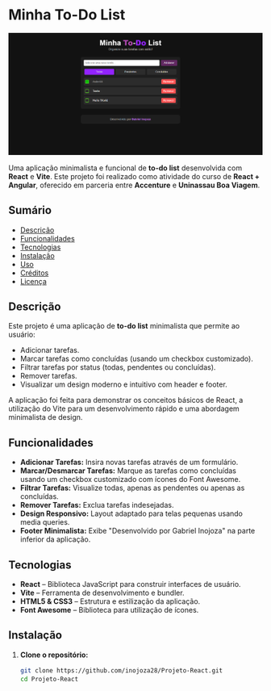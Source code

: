 # Minha To-Do List

![Projeto To-Do List](minha-to-do-list/src/imgs/to-do-list.png)

Uma aplicação minimalista e funcional de **to-do list** desenvolvida com **React** e **Vite**. Este projeto foi realizado como atividade do curso de **React + Angular**, oferecido em parceria entre **Accenture** e **Uninassau Boa Viagem**.

## Sumário

- [Descrição](#descrição)
- [Funcionalidades](#funcionalidades)
- [Tecnologias](#tecnologias)
- [Instalação](#instalação)
- [Uso](#uso)
- [Créditos](#créditos)
- [Licença](#licença)

## Descrição

Este projeto é uma aplicação de **to-do list** minimalista que permite ao usuário:
- Adicionar tarefas.
- Marcar tarefas como concluídas (usando um checkbox customizado).
- Filtrar tarefas por status (todas, pendentes ou concluídas).
- Remover tarefas.
- Visualizar um design moderno e intuitivo com header e footer.

A aplicação foi feita para demonstrar os conceitos básicos de React, a utilização do Vite para um desenvolvimento rápido e uma abordagem minimalista de design.

## Funcionalidades

- **Adicionar Tarefas:** Insira novas tarefas através de um formulário.
- **Marcar/Desmarcar Tarefas:** Marque as tarefas como concluídas usando um checkbox customizado com ícones do Font Awesome.
- **Filtrar Tarefas:** Visualize todas, apenas as pendentes ou apenas as concluídas.
- **Remover Tarefas:** Exclua tarefas indesejadas.
- **Design Responsivo:** Layout adaptado para telas pequenas usando media queries.
- **Footer Minimalista:** Exibe "Desenvolvido por Gabriel Inojoza" na parte inferior da aplicação.

## Tecnologias

- **React** – Biblioteca JavaScript para construir interfaces de usuário.
- **Vite** – Ferramenta de desenvolvimento e bundler.
- **HTML5 & CSS3** – Estrutura e estilização da aplicação.
- **Font Awesome** – Biblioteca para utilização de ícones.

## Instalação

1. **Clone o repositório:**

   ```bash
   git clone https://github.com/inojoza28/Projeto-React.git
   cd Projeto-React
